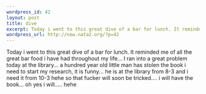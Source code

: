 ```yaml
--- 
wordpress_id: 42
layout: post
title: dive
excerpt: Today i went to this great dive of a bar for lunch. It reminded me of all the great bar food i have had throughout my life... I ran into a great problem today at the library... a hundred year old little man has stolen the book i need to start my research, it is funny... he is at the library from 8-3 and i need it from 10-3 hehe so that fucker will soon be tricked.... i will have the book... oh ye...
wordpress_url: http://new.nata2.org/?p=42
---
```

Today i went to this great dive of a bar for lunch. It reminded me of all the great bar food i have had throughout my life... I ran into a great problem today at the library... a hundred year old little man has stolen the book i need to start my research, it is funny... he is at the library from 8-3 and i need it from 10-3 hehe so that fucker will soon be tricked.... i will have the book... oh yes i will..... hehe
